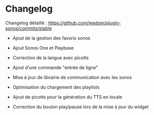 Changelog
=========

Changelog détaillé :
<https://github.com/jeedom/plugin-sonos/commits/stable>

-   Ajout de la gestion des favoris sonos

-   Ajout Sonos One et Playbase

-   Correction de la langue avec picotts

-   Ajout d’une commande "entrée de ligne"

-   Mise à jour de librairie de communication avec les sonos

-   Optimisation du chargement des playlists

-   Ajout de picotts pour la génération du TTS en locale

-   Correction du bouton play/pause lors de la mise à jour du widget


